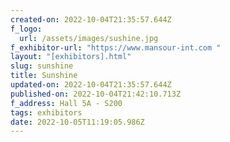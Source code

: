 ```yaml
---
created-on: 2022-10-04T21:35:57.644Z
f_logo:
  url: /assets/images/sushine.jpg
f_exhibitor-url: "https://www.mansour-int.com "
layout: "[exhibitors].html"
slug: sunshine
title: Sunshine
updated-on: 2022-10-04T21:35:57.644Z
published-on: 2022-10-04T21:42:10.713Z
f_address: Hall 5A - S200
tags: exhibitors
date: 2022-10-05T11:19:05.986Z
---
```

